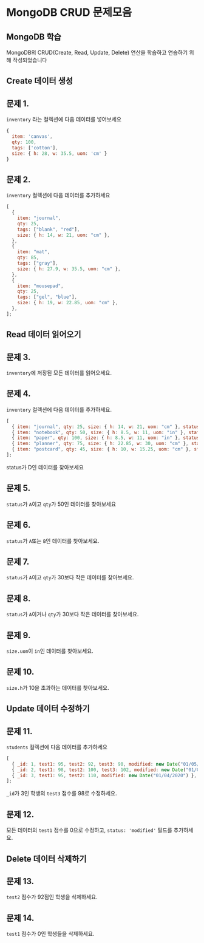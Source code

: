 # MongoDB CRUD 문제모음

## MongoDB 학습

MongoDB의 CRUD(Create, Read, Update, Delete) 연산을 학습하고 연습하기 위해 작성되었습니다

## Create 데이터 생성

## 문제 1.

`inventory` 라는 컬렉션에 다음 데이터를 넣어보세요

```js
{
  item: 'canvas',
  qty: 100,
  tags: ['cotton'],
  size: { h: 28, w: 35.5, uom: 'cm' }
}
```

## 문제 2.

`inventory` 컬렉션에 다음 데이터를 추가하세요

```js
[
  {
    item: "journal",
    qty: 25,
    tags: ["blank", "red"],
    size: { h: 14, w: 21, uom: "cm" },
  },
  {
    item: "mat",
    qty: 85,
    tags: ["gray"],
    size: { h: 27.9, w: 35.5, uom: "cm" },
  },
  {
    item: "mousepad",
    qty: 25,
    tags: ["gel", "blue"],
    size: { h: 19, w: 22.85, uom: "cm" },
  },
];
```

## Read 데이터 읽어오기

## 문제 3.

`inventory`에 저장된 모든 데이터를 읽어오세요.

## 문제 4.

`inventory` 컬렉션에 다음 데이터를 추가하세요.

```js
[
  { item: "journal", qty: 25, size: { h: 14, w: 21, uom: "cm" }, status: "A" },
  { item: "notebook", qty: 50, size: { h: 8.5, w: 11, uom: "in" }, status: "A" },
  { item: "paper", qty: 100, size: { h: 8.5, w: 11, uom: "in" }, status: "D" },
  { item: "planner", qty: 75, size: { h: 22.85, w: 30, uom: "cm" }, status: "D" },
  { item: "postcard", qty: 45, size: { h: 10, w: 15.25, uom: "cm" }, status: "A" },
];
```

status가 D인 데이터를 찾아보세요

## 문제 5.

`status`가 `A`이고 `qty`가 50인 데이터를 찾아보세요

## 문제 6.

`status`가 `A`또는 `B`인 데이터를 찾아보세요.

## 문제 7.

`status`가 `A`이고 `qty`가 30보다 작은 데이터를 찾아보세요.

## 문제 8.

`status`가 `A`이거나 `qty`가 30보다 작은 데이터를 찾아보세요.

## 문제 9.

`size.uom`이 `in`인 데이터를 찾아보세요.

## 문제 10.

`size.h`가 10을 초과하는 데이터를 찾아보세요.

## Update 데이터 수정하기

## 문제 11.

`students` 컬렉션에 다음 데이터를 추가하세요

```js
[
  { _id: 1, test1: 95, test2: 92, test3: 90, modified: new Date("01/05/2020") },
  { _id: 2, test1: 98, test2: 100, test3: 102, modified: new Date("01/05/2020") },
  { _id: 3, test1: 95, test2: 110, modified: new Date("01/04/2020") },
];
```

`_id`가 3인 학생의 `test3` 점수를 98로 수정하세요.

## 문제 12.

모든 데이터의 `test1` 점수를 0으로 수정하고, `status: 'modified'` 필드를 추가하세요.

## Delete 데이터 삭제하기

## 문제 13.

`test2` 점수가 92점인 학생을 삭제하세요.

## 문제 14.

`test1` 점수가 0인 학생들을 삭제하세요.
